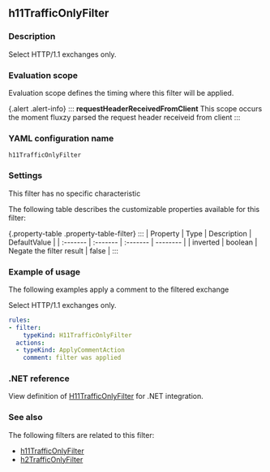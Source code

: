 ## h11TrafficOnlyFilter

### Description

Select HTTP/1.1 exchanges only.

### Evaluation scope

Evaluation scope defines the timing where this filter will be applied. 

{.alert .alert-info}
:::
**requestHeaderReceivedFromClient** This scope occurs the moment fluxzy parsed the request header receiveid from client
:::

### YAML configuration name

    h11TrafficOnlyFilter

### Settings

This filter has no specific characteristic

The following table describes the customizable properties available for this filter: 

{.property-table .property-table-filter}
:::
| Property | Type | Description | DefaultValue |
| :------- | :------- | :------- | -------- |
| inverted | boolean | Negate the filter result | false |
:::

### Example of usage

The following examples apply a comment to the filtered exchange

Select HTTP/1.1 exchanges only.

```yaml
rules:
- filter:
    typeKind: H11TrafficOnlyFilter
  actions:
  - typeKind: ApplyCommentAction
    comment: filter was applied
```


### .NET reference

View definition of [H11TrafficOnlyFilter](https://docs.fluxzy.io/api/Fluxzy.Rules.Filters.RequestFilters.H11TrafficOnlyFilter.html) for .NET integration.

### See also

The following filters are related to this filter: 

 - [h11TrafficOnlyFilter](h11TrafficOnlyFilter)
 - [h2TrafficOnlyFilter](h2TrafficOnlyFilter)

